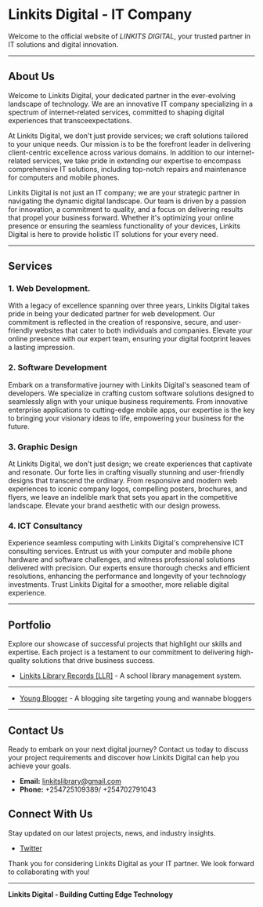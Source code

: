# Linkits Digital - IT Company

Welcome to the official website of _LINKITS DIGITAL_, your trusted partner in IT solutions and digital innovation.

<hr/>

## About Us

Welcome to Linkits Digital, your dedicated partner in the
ever-evolving landscape of technology. We are an innovative IT
company specializing in a spectrum of internet-related services,
committed to shaping digital experiences that transceexpectations.

At Linkits Digital, we don't just provide services; we craft
solutions tailored to your unique needs. Our mission is to be the
forefront leader in delivering client-centric excellence across
various domains. In addition to our internet-related services, we
take pride in extending our expertise to encompass comprehensive
IT solutions, including top-notch repairs and maintenance for
computers and mobile phones.

Linkits Digital is not just an IT company; we are your strategic
partner in navigating the dynamic digital landscape. Our team is
driven by a passion for innovation, a commitment to quality, and a
focus on delivering results that propel your business forward.
Whether it's optimizing your online presence or ensuring the
seamless functionality of your devices, Linkits Digital is here to
provide holistic IT solutions for your every need.

<hr/>

## Services

### 1. Web Development.

With a legacy of excellence spanning over three years, Linkits Digital takes pride in being your dedicated partner for web development. Our commitment is reflected in the creation of responsive, secure, and user-friendly websites that cater to both individuals and companies. Elevate your online presence with our expert team, ensuring your digital footprint leaves a lasting impression.

### 2. Software Development

Embark on a transformative journey with Linkits Digital's seasoned team of developers. We specialize in crafting custom software solutions designed to seamlessly align with your unique business requirements. From innovative enterprise applications to cutting-edge mobile apps, our expertise is the key to bringing your visionary ideas to life, empowering your business for the future.

### 3. Graphic Design

At Linkits Digital, we don't just design; we create experiences that captivate and resonate. Our forte lies in crafting visually stunning and user-friendly designs that transcend the ordinary. From responsive and modern web experiences to iconic company logos, compelling posters, brochures, and flyers, we leave an indelible mark that sets you apart in the competitive landscape. Elevate your brand aesthetic with our design prowess.

### 4. ICT Consultancy

Experience seamless computing with Linkits Digital's comprehensive ICT consulting services. Entrust us with your computer and mobile phone hardware and software challenges, and witness professional solutions delivered with precision. Our experts ensure thorough checks and efficient resolutions, enhancing the performance and longevity of your technology investments. Trust Linkits Digital for a smoother, more reliable digital experience.

<hr/>

## Portfolio

Explore our showcase of successful projects that highlight our skills and expertise. Each project is a testament to our commitment to delivering high-quality solutions that drive business success.

- [Linkits Library Records [LLR]](https://www.linkitslibrary.com) - A school library management system.
<hr/>

- [Young Blogger](https://youngblogger.onrender.com) - A blogging site targeting young and wannabe bloggers
<hr/>

## Contact Us

Ready to embark on your next digital journey? Contact us today to discuss your project requirements and discover how Linkits Digital can help you achieve your goals.

- **Email:** linkitslibrary@gmail.com
- **Phone:** +254725109389/ +254702791043

## Connect With Us

Stay updated on our latest projects, news, and industry insights.

- [Twitter](https://www.twitter.com/Ptar2020)

Thank you for considering Linkits Digital as your IT partner. We look forward to collaborating with you!

---

**Linkits Digital - Building Cutting Edge Technology**
